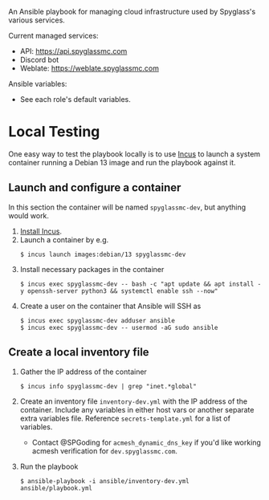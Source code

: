 An Ansible playbook for managing cloud infrastructure used by Spyglass's various services.

Current managed services:

* API: https://api.spyglassmc.com
* Discord bot
* Weblate: https://weblate.spyglassmc.com

Ansible variables:

* See each role's default variables.

# Local Testing

One easy way to test the playbook locally is to use [Incus][incus] to launch a system container
running a Debian 13 image and run the playbook against it.

## Launch and configure a container

In this section the container will be named `spyglassmc-dev`, but anything would work.

1. [Install Incus][incus-install].
2. Launch a container by e.g.
   ```
   $ incus launch images:debian/13 spyglassmc-dev
   ```
3. Install necessary packages in the container
   ```
   $ incus exec spyglassmc-dev -- bash -c "apt update && apt install -y openssh-server python3 && systemctl enable ssh --now"
   ```
5. Create a user on the container that Ansible will SSH as
   ```
   $ incus exec spyglassmc-dev adduser ansible
   $ incus exec spyglassmc-dev -- usermod -aG sudo ansible
   ```

## Create a local inventory file

1. Gather the IP address of the container
   ```
   $ incus info spyglassmc-dev | grep "inet.*global"
   ```
2. Create an inventory file `inventory-dev.yml` with the IP address of the container. Include any
   variables in either host vars or another separate extra variables file. Reference
   `secrets-template.yml` for a list of variables.
   * Contact @SPGoding for `acmesh_dynamic_dns_key` if you'd like working acmesh verification for
     `dev.spyglassmc.com`.

3. Run the playbook
   ```
   $ ansible-playbook -i ansible/inventory-dev.yml ansible/playbook.yml
   ```

[incus]: https://linuxcontainers.org/incus/
[incus-install]: https://linuxcontainers.org/incus/docs/main/installing/
